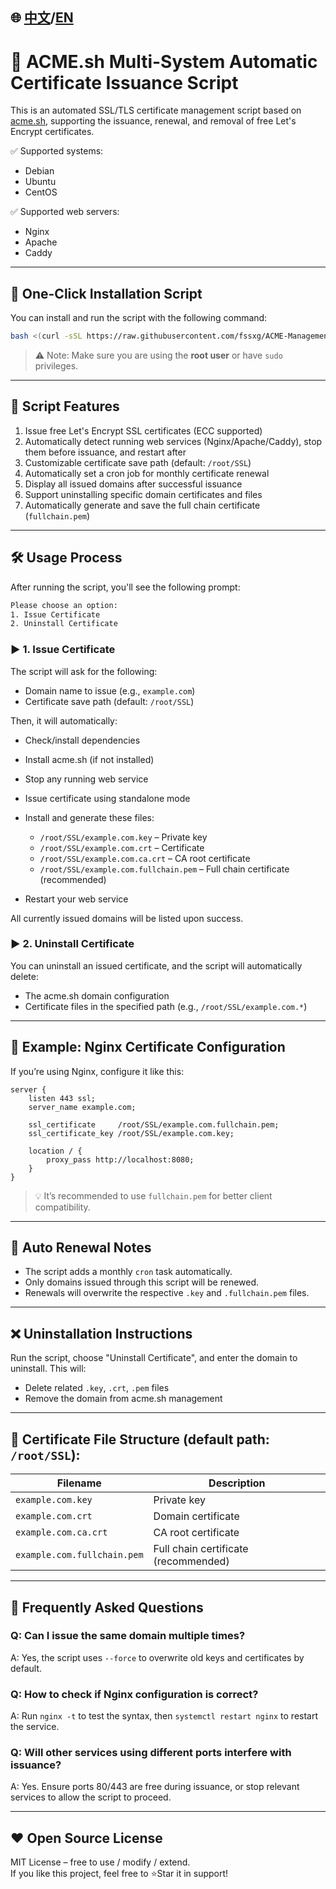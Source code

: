 ## 🌐 [中文](https://github.com/fssxg/ACME-Management/blob/main/README_%E4%B8%AD%E6%96%87.md)/[EN](https://github.com/fssxg/ACME-Management/blob/main/README.md)

# 📜 ACME.sh Multi-System Automatic Certificate Issuance Script

This is an automated SSL/TLS certificate management script based on [acme.sh](https://github.com/acmesh-official/acme.sh), supporting the issuance, renewal, and removal of free Let's Encrypt certificates.

✅ Supported systems:
- Debian
- Ubuntu
- CentOS

✅ Supported web servers:
- Nginx
- Apache
- Caddy

---

## 🚀 One-Click Installation Script

You can install and run the script with the following command:

```bash
bash <(curl -sSL https://raw.githubusercontent.com/fssxg/ACME-Management/refs/heads/main/ACME.sh)
```

> ⚠️ Note: Make sure you are using the **root user** or have `sudo` privileges.

---

## 🔧 Script Features

1. Issue free Let's Encrypt SSL certificates (ECC supported)
2. Automatically detect running web services (Nginx/Apache/Caddy), stop them before issuance, and restart after
3. Customizable certificate save path (default: `/root/SSL`)
4. Automatically set a cron job for monthly certificate renewal
5. Display all issued domains after successful issuance
6. Support uninstalling specific domain certificates and files
7. Automatically generate and save the full chain certificate (`fullchain.pem`)

---

## 🛠️ Usage Process

After running the script, you'll see the following prompt:

```bash
Please choose an option:
1. Issue Certificate
2. Uninstall Certificate
```

### ▶️ 1. Issue Certificate

The script will ask for the following:

- Domain name to issue (e.g., `example.com`)
- Certificate save path (default: `/root/SSL`)

Then, it will automatically:

- Check/install dependencies
- Install acme.sh (if not installed)
- Stop any running web service
- Issue certificate using standalone mode
- Install and generate these files:
  - `/root/SSL/example.com.key` – Private key
  - `/root/SSL/example.com.crt` – Certificate
  - `/root/SSL/example.com.ca.crt` – CA root certificate
  - `/root/SSL/example.com.fullchain.pem` – Full chain certificate (recommended)

- Restart your web service

All currently issued domains will be listed upon success.

### ▶️ 2. Uninstall Certificate

You can uninstall an issued certificate, and the script will automatically delete:

- The acme.sh domain configuration
- Certificate files in the specified path (e.g., `/root/SSL/example.com.*`)

---

## 🧩 Example: Nginx Certificate Configuration

If you’re using Nginx, configure it like this:

```nginx
server {
    listen 443 ssl;
    server_name example.com;

    ssl_certificate     /root/SSL/example.com.fullchain.pem;
    ssl_certificate_key /root/SSL/example.com.key;

    location / {
        proxy_pass http://localhost:8080;
    }
}
```

> 💡 It’s recommended to use `fullchain.pem` for better client compatibility.

---

## 🔁 Auto Renewal Notes

- The script adds a monthly `cron` task automatically.
- Only domains issued through this script will be renewed.
- Renewals will overwrite the respective `.key` and `.fullchain.pem` files.

---

## ❌ Uninstallation Instructions

Run the script, choose "Uninstall Certificate", and enter the domain to uninstall. This will:

- Delete related `.key`, `.crt`, `.pem` files
- Remove the domain from acme.sh management

---

## 📂 Certificate File Structure (default path: `/root/SSL`):

| Filename | Description |
|----------|-------------|
| `example.com.key` | Private key |
| `example.com.crt` | Domain certificate |
| `example.com.ca.crt` | CA root certificate |
| `example.com.fullchain.pem` | Full chain certificate (recommended) |

---

## 📢 Frequently Asked Questions

### Q: Can I issue the same domain multiple times?
A: Yes, the script uses `--force` to overwrite old keys and certificates by default.

### Q: How to check if Nginx configuration is correct?
A: Run `nginx -t` to test the syntax, then `systemctl restart nginx` to restart the service.

### Q: Will other services using different ports interfere with issuance?
A: Yes. Ensure ports 80/443 are free during issuance, or stop relevant services to allow the script to proceed.

---

## ❤️ Open Source License

MIT License – free to use / modify / extend.  
If you like this project, feel free to ⭐Star it in support!
